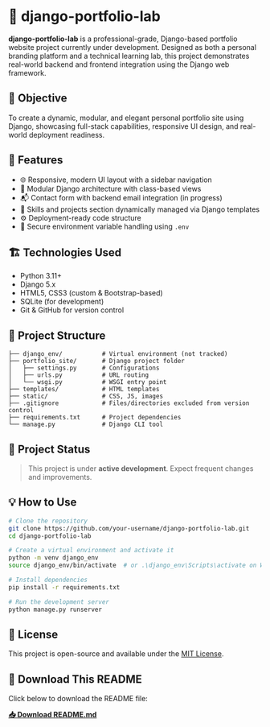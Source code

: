 
# 🚀 django-portfolio-lab

**django-portfolio-lab** is a professional-grade, Django-based portfolio website project currently under development. Designed as both a personal branding platform and a technical learning lab, this project demonstrates real-world backend and frontend integration using the Django web framework.

## 🎯 Objective

To create a dynamic, modular, and elegant personal portfolio site using Django, showcasing full-stack capabilities, responsive UI design, and real-world deployment readiness.

## 🔧 Features

- 🌐 Responsive, modern UI layout with a sidebar navigation
- 🧱 Modular Django architecture with class-based views
- 📬 Contact form with backend email integration (in progress)
- 🧠 Skills and projects section dynamically managed via Django templates
- ⚙️ Deployment-ready code structure
- 🔐 Secure environment variable handling using `.env`

## 🏗️ Technologies Used

- Python 3.11+
- Django 5.x
- HTML5, CSS3 (custom & Bootstrap-based)
- SQLite (for development)
- Git & GitHub for version control

## 📁 Project Structure

```
├── django_env/           # Virtual environment (not tracked)
├── portfolio_site/       # Django project folder
│   ├── settings.py       # Configurations
│   ├── urls.py           # URL routing
│   └── wsgi.py           # WSGI entry point
├── templates/            # HTML templates
├── static/               # CSS, JS, images
├── .gitignore            # Files/directories excluded from version control
├── requirements.txt      # Project dependencies
└── manage.py             # Django CLI tool
```

## 🚧 Project Status

> This project is under **active development**. Expect frequent changes and improvements.

## 💡 How to Use

```bash
# Clone the repository
git clone https://github.com/your-username/django-portfolio-lab.git
cd django-portfolio-lab

# Create a virtual environment and activate it
python -m venv django_env
source django_env/bin/activate  # or .\django_env\Scripts\activate on Windows

# Install dependencies
pip install -r requirements.txt

# Run the development server
python manage.py runserver
```

## 📜 License

This project is open-source and available under the [MIT License](LICENSE).

## 📎 Download This README

Click below to download the README file:

**[📥 Download README.md](./README.md)**
